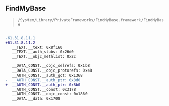 ## FindMyBase

> `/System/Library/PrivateFrameworks/FindMyBase.framework/FindMyBase`

```diff

-61.31.8.11.1
+61.31.8.11.2
   __TEXT.__text: 0x8f160
   __TEXT.__auth_stubs: 0x26d0
   __TEXT.__objc_methlist: 0x2c

   __DATA_CONST.__objc_selrefs: 0x1b8
   __DATA_CONST.__objc_protorefs: 0x48
   __AUTH_CONST.__auth_got: 0x1368
-  __AUTH_CONST.__auth_ptr: 0x8d0
+  __AUTH_CONST.__auth_ptr: 0x8b0
   __AUTH_CONST.__const: 0x3178
   __AUTH_CONST.__objc_const: 0x1860
   __DATA.__data: 0x1708

```
